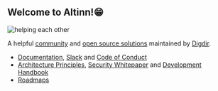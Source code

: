 ##  Welcome to Altinn!😁

![helping each other](https://github.com/Altinn/.github/assets/6088624/bf887130-68ae-45f7-ad5a-0fbb4492bb07)

A helpful [community](https://docs.altinn.studio/community) and [open source solutions](https://github.com/orgs/Altinn/repositories) maintained by [Digdir](https://www.digdir.no/digdir/about-norwegian-digitalisation-agency/887).

- [Documentation](https://docs.altinn.studio/), [Slack](https://altinn.slack.com) and [Code of Conduct](https://github.com/Altinn/.github/blob/main/CODE_OF_CONDUCT.md)
- [Architecture Principles](https://docs.altinn.studio/principles/), [Security Whitepaper](https://docs.altinn.studio/security/) and [Development Handbook](https://docs.altinn.studio/community/contributing/handbook/)
- [Roadmaps](https://github.com/digdir/roadmap)
